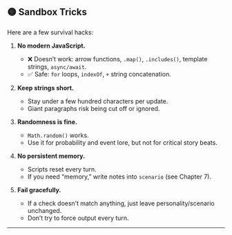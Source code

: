 ## 🟡 Sandbox Tricks

Here are a few survival hacks:

1. **No modern JavaScript.**

   * ❌ Doesn’t work: arrow functions, `.map()`, `.includes()`, template strings, `async/await`.
   * ✅ Safe: `for` loops, `indexOf`, `+` string concatenation.

2. **Keep strings short.**

   * Stay under a few hundred characters per update.
   * Giant paragraphs risk being cut off or ignored.

3. **Randomness is fine.**

   * `Math.random()` works.
   * Use it for probability and event lore, but not for critical story beats.

4. **No persistent memory.**

   * Scripts reset every turn.
   * If you need “memory,” write notes into `scenario` (see Chapter 7).

5. **Fail gracefully.**

   * If a check doesn’t match anything, just leave personality/scenario unchanged.
   * Don’t try to force output every turn.

---
